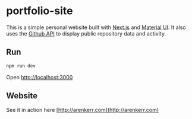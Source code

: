 # portfolio-site

This is a simple personal website built with [Next.js](https://nextjs.org) and [Material UI](https://mui.com/). It also uses the [Github API](https://docs.github.com/en/rest) to display public repository data and activity.

## Run

```bash
npm run dev
```

Open [http://localhost:3000](http://localhost:3000)

## Website

See it in action here [http://arenkerr.com](http://arenkerr.com)
